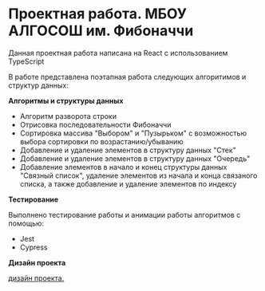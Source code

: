 # Проектная работа. МБОУ АЛГОСОШ им. Фибоначчи

Данная проектная работа написана на React с использованием TypeScript

В работе представлена поэтапная работа следующих алгоритимов и структур данных:

**Алгоритмы и структуры данных**

- Алгоритм разворота строки
- Отрисовка последовательности Фибоначчи
- Сортировка массива "Выбором" и "Пузырьком" с возможностью выбора сортировки по возрастанию/убыванию
- Добавление и удаление элементов в структуру данных "Стек"
- Добавление и удаление элементов в структуру данных "Очередь"
- Добавление элементов в начало и конец структуры данных "Связный список", удаление элементов из начала и конца связаного списка, а также добавление и удаление элементов по индексу

**Тестирование**

Выполнено тестирование работы и анимации работы алгоритмов с помощью:

- Jest
- Cypress

**Дизайн проекта**

[дизайн проекта.](https://www.figma.com/file/RIkypcTQN5d37g7RRTFid0/Algososh_external_link?node-id=0%3A1)
